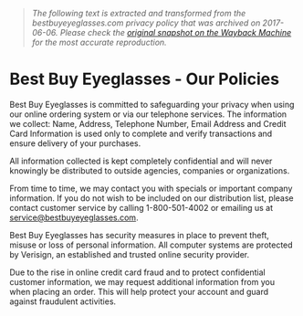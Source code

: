 > *The following text is extracted and transformed from the bestbuyeyeglasses.com privacy policy that was archived on 2017-06-06. Please check the [original snapshot on the Wayback Machine](https://web.archive.org/web/20170606231328id_/https%3A//www.bestbuyeyeglasses.com/faq/policies/%230) for the most accurate reproduction.*

# Best Buy Eyeglasses - Our Policies

Best Buy Eyeglasses is committed to safeguarding your privacy when using our online ordering system or via our telephone services. The information we collect: Name, Address, Telephone Number, Email Address and Credit Card Information is used only to complete and verify transactions and ensure delivery of your purchases.

All information collected is kept completely confidential and will never knowingly be distributed to outside agencies, companies or organizations.

From time to time, we may contact you with specials or important company information. If you do not wish to be included on our distribution list, please contact customer service by calling 1-800-501-4002 or emailing us at service@bestbuyeyeglasses.com.

Best Buy Eyeglasses has security measures in place to prevent theft, misuse or loss of personal information. All computer systems are protected by Verisign, an established and trusted online security provider.

Due to the rise in online credit card fraud and to protect confidential customer information, we may request additional information from you when placing an order. This will help protect your account and guard against fraudulent activities.

